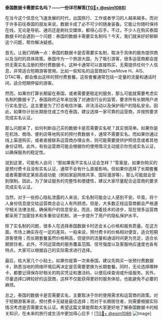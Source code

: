 **泰国数据卡需要实名吗？——一份详尽解答[[TG💪+ @esim1088](https://t.me/s/esim1088)]**

在当今这个信息化飞速发展的时代，出国旅行、工作或者学习的人越来越多。而对于许多前往泰国的朋友来说，数据卡成了必不可少的随身装备。它能让你随时保持在线，无论是导航、通讯还是刷社交媒体，都得心应手。不过，不少人在购买泰国数据卡时会遇到一个问题：泰国的数据卡需要实名制吗？今天，我们就来好好聊聊这个问题，帮你解决疑惑。

首先，让我们明确一点：泰国的数据卡是否需要实名制，取决于具体的服务提供商以及当时的具体政策。泰国作为一个旅游大国，为了吸引游客，很多运营商都会提供无需实名注册的预付费数据卡。这种卡通常可以直接购买，无需提供任何个人信息，非常适合短期游客使用。比如一些知名的运营商如TrueMove H、AIS、DTAC等，都会推出这样的预付费套餐。这些套餐通常包括一定量的流量和通话时间，适合短期停留的游客。

然而，如果你打算长期留在泰国，或者需要更稳定的服务，那么可能就需要考虑实名制的数据卡了。泰国政府近年来加强了对通信行业的监管，要求所有长期用户进行实名登记。这主要是为了打击电信诈骗、非法活动以及保护用户的隐私安全。因此，如果你计划长期居住或工作在泰国，建议选择一家可靠的运营商，并按照要求完成实名认证。

那么问题来了，如何判断自己买的数据卡是否需要实名呢？其实很简单。如果你是在机场、商场、便利店等地购买的预付费数据卡，通常不需要实名。而如果你通过线上渠道购买，或者直接联系运营商办理业务，则可能需要提供护照信息或者其他身份证明。此外，有些运营商可能会根据你的使用情况主动提示你完成实名认证，以确保服务的稳定性。

说到这里，可能有人会问：“那如果我不实名认证会怎样？”答案是，如果你购买的是预付费卡且没有实名认证，通常不会有什么直接影响。但如果你选择了长期套餐或者需要绑定某些高级功能（例如家庭网络共享、国际漫游等），那么可能就会受到限制。因此，为了保证服务的完整性和便捷性，建议大家尽量配合运营商的要求完成实名认证。

当然，对于一些担心隐私泄露的人来说，实名制可能会让人感到不安。毕竟，将个人身份信息提交给运营商总会让人有所顾虑。但是，大多数正规运营商都会严格遵守相关法律法规，确保用户的信息安全。而且，随着技术的进步，现在很多运营商都采用了加密技术和多重验证机制，进一步提升了用户的隐私保护水平。

除了实名制的问题，很多人在选择泰国数据卡时还会关心价格和服务质量。在这方面，市场上确实存在一定的差异。一般来说，预付费卡的价格相对便宜，适合短期游客使用；而长期套餐虽然价格稍高，但提供的流量和通话时间更为充足，适合长期居住者。此外，不同运营商的服务覆盖范围、信号强度以及客服响应速度也各有特点，大家可以根据自己的实际需求进行选择。

最后，给大家几个小贴士。如果你是第一次来泰国，建议先购买一张预付费数据卡，熟悉当地的网络环境后再决定是否需要更换为长期套餐。同时，无论选择哪种卡，都要记得保存好相关的购买凭证和激活码，以便后续查询或升级服务。另外，尽量选择口碑较好的运营商，这样不仅能获得更好的服务体验，也能避免不必要的麻烦。

总之，泰国的数据卡是否需要实名，主要取决于你的使用需求和运营商的政策。对于短期游客来说，预付费卡无疑是最佳选择；而对于长期居住者，则需要根据实际情况考虑是否需要实名认证。希望这篇文章能帮助大家更好地了解泰国数据卡的相关知识，在未来的旅行或生活中更加得心应手！[[TG💪+ @esim1088](https://t.me/s/esim1088) ![Image](https://i.postimg.cc/4NQfJmqS/Snipaste-2025-05-13-00-14-12.png)]